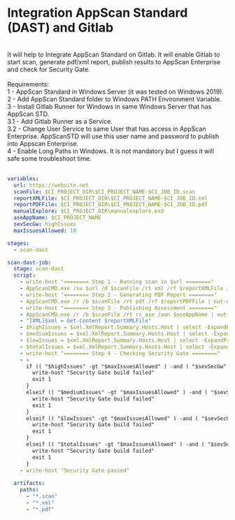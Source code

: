 # Integration AppScan Standard (DAST) and Gitlab
<br>
It will help to Integrate AppScan Standard on Gitlab. It will enable Gitlab to start scan, generate pdf/xml report, publish results to AppScan Enterprise and check for Security Gate.<br>
<br>
Requirements:<br>
1 - AppScan Standard in Windows Server (it was tested on Windows 2019).<br>
2 - Add AppScan Standard folder to Windows PATH Environment Variable.<br>
3 - Install Gitlab Runner for Windows in same Windows Server that has AppScan STD.<br>
  3.1 - Add Gitlab Runner as a Service.<br>
  3.2 - Change User Service to same User that has access in AppScan Enterprise. AppScanSTD will use this user name and password to publish into Appscan Enterprise.<br>
4 - Enable Long Paths in Windows. It is not mandatory but I guess it will safe some troubleshoot time.<br>
<br>

```yaml
variables:
  url: https://website.net
  scanFile: $CI_PROJECT_DIR\$CI_PROJECT_NAME-$CI_JOB_ID.scan
  reportXMLFile: $CI_PROJECT_DIR\$CI_PROJECT_NAME-$CI_JOB_ID.xml
  reportPDFFile: $CI_PROJECT_DIR\$CI_PROJECT_NAME-$CI_JOB_ID.pdf
  manualExplore: $CI_PROJECT_DIR\manualexplore.exd
  aseAppName: $CI_PROJECT_NAME
  sevSecGw: highIssues
  maxIssuesAllowed: 10

stages:
  - scan-dast

scan-dast-job:
  stage: scan-dast
  script:
    - write-host "======== Step 1 - Running scan in $url ========"
    - AppScanCMD.exe /su $url /d $scanFile /rt xml /rf $reportXMLFile /mef $manualExplore /to
    - write-host "======== Step 2 - Generating PDF Report ========"
    - AppScanCMD.exe /r /b $scanFile /rt pdf /rf $reportPDFFile | out-null
    - write-host "======== Step 3 - Publishing Assessment ========"
    - AppScanCMD.exe /r /b $scanFile /rt rc_ase /aan $aseAppName | out-null
    - "[XML]$xml = Get-Content $reportXMLFile"
    - $highIssues = $xml.XmlReport.Summary.Hosts.Host | select -ExpandProperty TotalHighSeverityIssues
    - $mediumIssues = $xml.XmlReport.Summary.Hosts.Host | select -ExpandProperty TotalMediumSeverityIssues
    - $lowIssues = $xml.XmlReport.Summary.Hosts.Host | select -ExpandProperty TotalLowSeverityIssues
    - $totalIssues = $xml.XmlReport.Summary.Hosts.Host | select -ExpandProperty Total
    - write-host "======== Step 4 - Checking Security Gate ========"
    - >
      if (( "$highIssues" -gt "$maxIssuesAllowed" ) -and ( "$sevSecGw" -eq "highIssues" )) {
        write-host "Security Gate build failed"
        exit 1
      }
      elseif (( "$mediumIssues" -gt "$maxIssuesAllowed" ) -and ( "$sevSecGw" -eq "mediumIssues" )) {
        write-host "Security Gate build failed"
        exit 1
      }
      elseif (( "$lowIssues" -gt "$maxIssuesAllowed" ) -and ( "$sevSecGw" -eq "lowIssues" )) {
        write-host "Security Gate build failed"
        exit 1
      }
      elseif (( "$totalIssues" -gt "$maxIssuesAllowed" ) -and ( "$sevSecGw" -eq "totalIssues" )) {
        write-host "Security Gate build failed"
        exit 1
      }
    - write-host "Security Gate passed"
  
  artifacts:
    paths:
      - "*.scan"
      - "*.xml"
      - "*.pdf"
```
